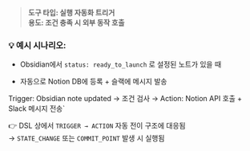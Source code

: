 > **도구 타입: 실행 자동화 트리거**  
> **용도: 조건 충족 시 외부 동작 호출**

### 💡 예시 시나리오:

- Obsidian에서 `status: ready_to_launch` 로 설정된 노트가 있을 때
    
- 자동으로 Notion DB에 등록 + 슬랙에 메시지 발송
    


Trigger: Obsidian note updated → 조건 검사 
→ Action: Notion API 호출 + Slack 메시지 전송`

👉 DSL 상에서 `TRIGGER → ACTION` 자동 전이 구조에 대응됨  
→ `STATE_CHANGE` 또는 `COMMIT_POINT` 발생 시 실행됨